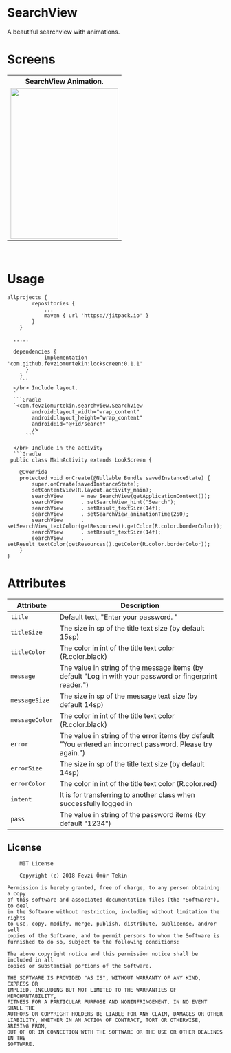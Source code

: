 # SearchView
A beautiful searchview with animations.

# Screens
<table>
  <tr>
    <th>SearchView Animation.</th>
  </tr>
  <tr>
    <td>
      <center><img src="/screen/pincode.gif" width="250" height="350" /></center>
    </td>
  </tr>
</table>
</br>

# Usage

```Gradle
allprojects {
		repositories {
			...
			maven { url 'https://jitpack.io' }
		}
	}
  
  .....

  dependencies {
	        implementation 'com.github.fevziomurtekin:lockscreen:0.1.1'
	  }
	}
	```
  </br> Include layout.
  `
  ```Gradle
  `<com.fevziomurtekin.searchview.SearchView
        android:layout_width="wrap_content"
        android:layout_height="wrap_content"
        android:id="@+id/search"
        />
      ```  
        
  </br> Include in the activity 
  ```Gradle 
 public class MainActivity extends LookScreen {

    @Override
    protected void onCreate(@Nullable Bundle savedInstanceState) {
        super.onCreate(savedInstanceState);
        setContentView(R.layout.activity_main);
        searchView      = new SearchView(getApplicationContext());
        searchView      . setSearchView_hint("Search");
        searchView      . setResult_textSize(14f);
        searchView      . setSearchView_animationTime(250);
        searchView      . setSearchView_textColor(getResources().getColor(R.color.borderColor));
        searchView      . setResult_textSize(14f);
        searchView      . setResult_textColor(getResources().getColor(R.color.borderColor));
    }
}
  ```
  
  # Attributes

  | Attribute | Description |
| --- | --- |
| `title` | Default text, "Enter your password. " |
| `titleSize` | The size in sp of the title text size (by default 15sp) |
| `titleColor` | The color in int of the title text color (R.color.black) |
| `message` | The value in string of the message items (by default "Log in with your password or fingerprint reader.")  |
| `messageSize` |The size in sp of the message text size (by default 14sp) |
| `messageColor` | The color in int of the title text color (R.color.black) |
| `error` | The value in string of the error items (by default "You entered an incorrect password. Please try again.") |
| `errorSize` | The size in sp of the title text size (by default 14sp) |
| `errorColor` | The color in int of the title text color (R.color.red) |
| `intent` | It is for transferring to another class when successfully logged in |
| `pass` | The value in string of the password items (by default "1234") |


## License

    	MIT License

    	Copyright (c) 2018 Fevzi Ömür Tekin

	Permission is hereby granted, free of charge, to any person obtaining a copy
	of this software and associated documentation files (the "Software"), to deal
	in the Software without restriction, including without limitation the rights
	to use, copy, modify, merge, publish, distribute, sublicense, and/or sell
	copies of the Software, and to permit persons to whom the Software is
	furnished to do so, subject to the following conditions:

	The above copyright notice and this permission notice shall be included in all
	copies or substantial portions of the Software.

	THE SOFTWARE IS PROVIDED "AS IS", WITHOUT WARRANTY OF ANY KIND, EXPRESS OR
	IMPLIED, INCLUDING BUT NOT LIMITED TO THE WARRANTIES OF MERCHANTABILITY,
	FITNESS FOR A PARTICULAR PURPOSE AND NONINFRINGEMENT. IN NO EVENT SHALL THE
	AUTHORS OR COPYRIGHT HOLDERS BE LIABLE FOR ANY CLAIM, DAMAGES OR OTHER
	LIABILITY, WHETHER IN AN ACTION OF CONTRACT, TORT OR OTHERWISE, ARISING FROM,
	OUT OF OR IN CONNECTION WITH THE SOFTWARE OR THE USE OR OTHER DEALINGS IN THE
	SOFTWARE.

